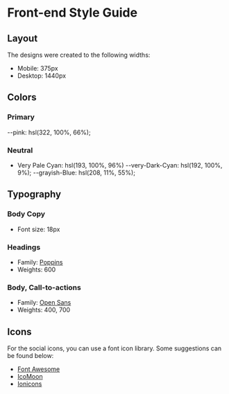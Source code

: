 # Front-end Style Guide

## Layout

The designs were created to the following widths:

- Mobile: 375px
- Desktop: 1440px

## Colors

### Primary

--pink: hsl(322, 100%, 66%);

### Neutral

- Very Pale Cyan: hsl(193, 100%, 96%)
--very-Dark-Cyan: hsl(192, 100%, 9%);
--grayish-Blue: hsl(208, 11%, 55%);

## Typography

### Body Copy

- Font size: 18px

### Headings

- Family: [Poppins](https://fonts.google.com/specimen/Poppins)
- Weights: 600

### Body, Call-to-actions

- Family: [Open Sans](https://fonts.google.com/specimen/Open+Sans)
- Weights: 400, 700

## Icons

For the social icons, you can use a font icon library. Some suggestions can be found below:

- [Font Awesome](https://fontawesome.com/)
- [IcoMoon](https://icomoon.io/)
- [Ionicons](https://ionicons.com/)